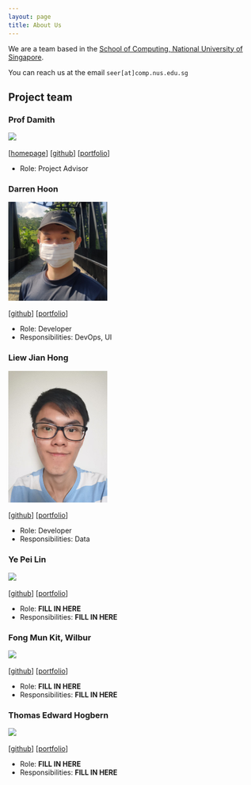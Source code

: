 ```yaml
---
layout: page
title: About Us
---
```


We are a team based in the [School of Computing, National University of Singapore](http://www.comp.nus.edu.sg).

You can reach us at the email `seer[at]comp.nus.edu.sg`

## Project team

### Prof Damith

<img src="images/johndoe.png" width="200px">

[[homepage](http://www.comp.nus.edu.sg/~damithch)]
[[github](https://github.com/johndoe)]
[[portfolio](team/johndoe.md)]
* Role: Project Advisor

### Darren Hoon

<img src="images/darrenhoon.png" width="200px">

[[github](https://github.com/darrenhoon)]
[[portfolio](team/darren.md)]

* Role: Developer
* Responsibilities: DevOps, UI

### Liew Jian Hong

<img src="images/jianh0ng.png" width="200px">

[[github](http://github.com/jianh0ng)] [[portfolio](team/jianhong.md)]

* Role: Developer
* Responsibilities: Data

### Ye Pei Lin

<img src="images/johndoe.png" width="200px">

[[github](http://github.com/johndoe)]
[[portfolio](team/johndoe.md)]

* Role: **FILL IN HERE**
* Responsibilities: **FILL IN HERE**

### Fong Mun Kit, Wilbur

<img src="images/johndoe.png" width="200px">

[[github](http://github.com/johndoe)]
[[portfolio](team/johndoe.md)]

* Role: **FILL IN HERE**
* Responsibilities: **FILL IN HERE**

### Thomas Edward Hogbern

<img src="images/johndoe.png" width="200px">

[[github](http://github.com/johndoe)]
[[portfolio](team/johndoe.md)]

* Role: **FILL IN HERE**
* Responsibilities: **FILL IN HERE**
